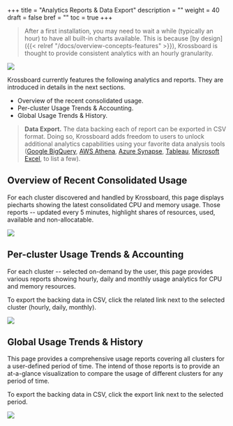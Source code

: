 +++
title = "Analytics Reports & Data Export"
description = ""
weight = 40
draft = false
bref = ""
toc = true 
+++

> After a first installation, you may need to wait a while (typically an hour) to have all built-in charts available. This is because [by design]({{< relref "/docs/overview-concepts-features" >}}), Krossboard is thought to provide consistent analytics with an hourly granularity.


![](/images/docs/screenshorts/krossboard-current-usage-overview.png)

Krossboard currently features the following analytics and reports. They are introduced in details in the next sections.

* Overview of the recent consolidated usage.
* Per-cluster Usage Trends & Accounting.
* Global Usage Trends & History.
  
> **Data Export.** The data backing each of report can be exported in CSV format. Doing so, Krossboard adds freedom to users to unlock additional analytics capabilities using your favorite data analysis tools ([Google BigQuery](https://cloud.google.com/bigquery), [AWS Athena](https://aws.amazon.com/athena/), [Azure Synapse](https://azure.microsoft.com/en-us/services/synapse-analytics/), [Tableau](https://www.tableau.com/), [Microsoft Excel](https://www.microsoft.com/en-us/microsoft-365/excel#pivot-forPersonal), to list a few).


## Overview of Recent Consolidated Usage
For each cluster discovered and handled by Krossboard, this page displays piecharts showing the latest consolidated CPU and memory usage. Those reports -- updated every 5 minutes, highlight shares of resources, used, available and non-allocatable.

![](/images/docs/screenshorts/krossboard-current-usage-overview.png)

## Per-cluster Usage Trends & Accounting
For each cluster -- selected on-demand by the user, this page provides various reports showing hourly, daily and monthly usage analytics for CPU and memory resources. 

To export the backing data in CSV, click the related link next to the selected cluster (hourly, daily, monthly).

![](/images/docs/screenshorts/krossboard-cluster-usage-trends.png)
 
## Global Usage Trends & History
This page provides a comprehensive usage reports covering all clusters for a user-defined period of time. The intend of those reports is to provide an at-a-glance visualization to compare the usage of different clusters for any period of time.

To export the backing data in CSV, click the export link next to the selected period.

![](/images/docs/screenshorts/krossboard-consolidated-clusters-usage.png)

